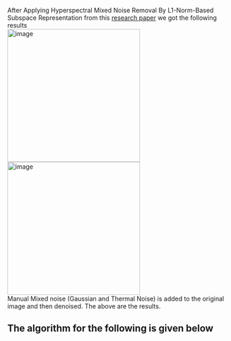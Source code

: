 After Applying Hyperspectral Mixed Noise Removal By L1-Norm-Based Subspace Representation from this [research paper](https://ieeexplore.ieee.org/stamp/stamp.jsp?arnumber=9040508) we got the following results <br>
<img width="300" alt="image" src="https://github.com/user-attachments/assets/748d9716-95e3-431f-b878-9f7125238948">
<img width="300" alt="image" src="https://github.com/user-attachments/assets/9d8353d6-a2fa-4b44-bba2-97f8b4949a2b"><br>
Manual Mixed noise (Gaussian and Thermal Noise) is added to the original image and then denoised. The above are the results.
## The algorithm for the following is given below

